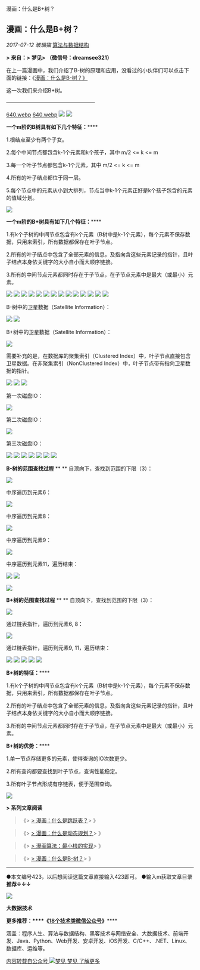 漫画：什么是B+树？

##  漫画：什么是B+树？

 *2017-07-12*  *玻璃猫*  [算法与数据结构](https://mp.weixin.qq.com/s?__biz=MzI2NjA3NTc4Ng==&mid=2652079392&idx=1&sn=6eb4012f9652749f0317ff32bf1df0cf&chksm=f1748ec5c60307d350c7eef45c30238e98c5bf66b4e046caf63c3f01d8ba780822c5af7dc53e&scene=21##)

**> 来自：> 梦见> （微信号：dreamsee321）**

在上一篇漫画中，我们介绍了B-树的原理和应用，没看过的小伙伴们可以点击下面的链接：《[漫画：什么是B-树？》](http://mp.weixin.qq.com/s?__biz=MzI2NjA3NTc4Ng==&mid=2652079363&idx=1&sn=7c2209e6b84f344b60ef4a056e5867b4&chksm=f1748ee6c60307f084fe9eeff012a27b5b43855f48ef09542fe6e56aab6f0fc5378c290fc4fc&scene=21#wechat_redirect)

这一次我们来介绍B+树。

—————————————————

[640.webp](../_resources/c6e10bfa6320c7f1208842c452fb41a3.webp)
[640.webp](../_resources/85cbce2ab260c378abf4f7ef7f08bf67.webp)
![](../_resources/bed7781074b6ef20a69762ddaec6093c.png)
![](../_resources/bed7781074b6ef20a69762ddaec6093c.png)

**一个m阶的B树具有如下几个特征：******

1.根结点至少有两个子女。

2.每个中间节点都包含k-1个元素和k个孩子，其中 m/2 <= k <= m

3.每一个叶子节点都包含k-1个元素，其中 m/2 <= k <= m

4.所有的叶子结点都位于同一层。

5.每个节点中的元素从小到大排列，节点当中k-1个元素正好是k个孩子包含的元素的值域分划。

![](../_resources/bed7781074b6ef20a69762ddaec6093c.png)

**一个m阶的B+树具有如下几个特征：******

1.有k个子树的中间节点包含有k个元素（B树中是k-1个元素），每个元素不保存数据，只用来索引，所有数据都保存在叶子节点。

2.所有的叶子结点中包含了全部元素的信息，及指向含这些元素记录的指针，且叶子结点本身依关键字的大小自小而大顺序链接。

3.所有的中间节点元素都同时存在于子节点，在子节点元素中是最大（或最小）元素。

![](../_resources/bed7781074b6ef20a69762ddaec6093c.png)
![](../_resources/bed7781074b6ef20a69762ddaec6093c.png)
![](../_resources/bed7781074b6ef20a69762ddaec6093c.png)
![](../_resources/bed7781074b6ef20a69762ddaec6093c.png)
![](../_resources/bed7781074b6ef20a69762ddaec6093c.png)
![](../_resources/bed7781074b6ef20a69762ddaec6093c.png)
![](../_resources/bed7781074b6ef20a69762ddaec6093c.png)
![](../_resources/bed7781074b6ef20a69762ddaec6093c.png)
![](../_resources/bed7781074b6ef20a69762ddaec6093c.png)
![](../_resources/bed7781074b6ef20a69762ddaec6093c.png)
![](../_resources/bed7781074b6ef20a69762ddaec6093c.png)
![](../_resources/bed7781074b6ef20a69762ddaec6093c.png)
![](../_resources/bed7781074b6ef20a69762ddaec6093c.png)
![](../_resources/bed7781074b6ef20a69762ddaec6093c.png)

B-树中的卫星数据（Satellite Information）：

![](../_resources/bed7781074b6ef20a69762ddaec6093c.png)
![](../_resources/bed7781074b6ef20a69762ddaec6093c.png)

B+树中的卫星数据（Satellite Information）：

![](../_resources/bed7781074b6ef20a69762ddaec6093c.png)

需要补充的是，在数据库的聚集索引（Clustered Index）中，叶子节点直接包含卫星数据。在非聚集索引（NonClustered Index）中，叶子节点带有指向卫星数据的指针。

![](../_resources/bed7781074b6ef20a69762ddaec6093c.png)
![](../_resources/bed7781074b6ef20a69762ddaec6093c.png)
![](../_resources/bed7781074b6ef20a69762ddaec6093c.png)

第一次磁盘IO：

![](../_resources/bed7781074b6ef20a69762ddaec6093c.png)

第二次磁盘IO：

![](../_resources/bed7781074b6ef20a69762ddaec6093c.png)

第三次磁盘IO：

![](../_resources/bed7781074b6ef20a69762ddaec6093c.png)
![](../_resources/bed7781074b6ef20a69762ddaec6093c.png)
![](../_resources/bed7781074b6ef20a69762ddaec6093c.png)
![](../_resources/bed7781074b6ef20a69762ddaec6093c.png)
![](../_resources/bed7781074b6ef20a69762ddaec6093c.png)
![](../_resources/bed7781074b6ef20a69762ddaec6093c.png)
![](../_resources/bed7781074b6ef20a69762ddaec6093c.png)

**B-树的范围查找过程**
**
**
自顶向下，查找到范围的下限（3）：

![](../_resources/bed7781074b6ef20a69762ddaec6093c.png)

中序遍历到元素6：

![](../_resources/bed7781074b6ef20a69762ddaec6093c.png)

中序遍历到元素8：

![](../_resources/bed7781074b6ef20a69762ddaec6093c.png)

中序遍历到元素9：

![](../_resources/bed7781074b6ef20a69762ddaec6093c.png)

中序遍历到元素11，遍历结束：

![](../_resources/bed7781074b6ef20a69762ddaec6093c.png)
![](../_resources/bed7781074b6ef20a69762ddaec6093c.png)

![](../_resources/bed7781074b6ef20a69762ddaec6093c.png)

**B+树的范围查找过程**
**
**
自顶向下，查找到范围的下限（3）：

![](../_resources/bed7781074b6ef20a69762ddaec6093c.png)

通过链表指针，遍历到元素6, 8：

![](../_resources/bed7781074b6ef20a69762ddaec6093c.png)

通过链表指针，遍历到元素9, 11，遍历结束：

![](../_resources/bed7781074b6ef20a69762ddaec6093c.png)
![](../_resources/bed7781074b6ef20a69762ddaec6093c.png)
![](../_resources/bed7781074b6ef20a69762ddaec6093c.png)
![](../_resources/bed7781074b6ef20a69762ddaec6093c.png)
![](../_resources/bed7781074b6ef20a69762ddaec6093c.png)

**B+树的特征：******

1.有k个子树的中间节点包含有k个元素（B树中是k-1个元素），每个元素不保存数据，只用来索引，所有数据都保存在叶子节点。

2.所有的叶子结点中包含了全部元素的信息，及指向含这些元素记录的指针，且叶子结点本身依关键字的大小自小而大顺序链接。

3.所有的中间节点元素都同时存在于子节点，在子节点元素中是最大（或最小）元素。

**B+树的优势：******

1.单一节点存储更多的元素，使得查询的IO次数更少。

2.所有查询都要查找到叶子节点，查询性能稳定。

3.所有叶子节点形成有序链表，便于范围查询。

![](../_resources/bed7781074b6ef20a69762ddaec6093c.png)

**> 系列文章阅读**

> 《> [> 漫画：什么是跳跃表？](http://mp.weixin.qq.com/s?__biz=MzI2NjA3NTc4Ng==&mid=2652079341&idx=1&sn=f318b7eb864e96661530955567d630ce&chksm=f1748f08c603061e39179745f06a8a567b2f58f8b19a78ab25ec83da666359284ee53c4022aa&scene=21#wechat_redirect)> 》

> 《> [> 漫画：什么是动态规划？](http://mp.weixin.qq.com/s?__biz=MzI2NjA3NTc4Ng==&mid=2652079324&idx=1&sn=b9ea93c3e30b3f85f3175d201b296ef3&chksm=f1748f39c603062ff669ea3507463cfeaa2a7c8aebbe6a03770229afc00614e40df9d7dc148a&scene=21#wechat_redirect)> 》

> 《> [> 漫画算法：最小栈的实现](http://mp.weixin.qq.com/s?__biz=MzI2NjA3NTc4Ng==&mid=2652078906&idx=1&sn=404f7c747511a8700b929bb88774c09c&chksm=f17488dfc60301c9d647b3cab401fb801474caaf013b70ab255f483c43abee7216545c334a0c&scene=21#wechat_redirect)> 》

> 《> [> 漫画：什么是B-树？](http://mp.weixin.qq.com/s?__biz=MzI2NjA3NTc4Ng==&mid=2652079363&idx=1&sn=7c2209e6b84f344b60ef4a056e5867b4&chksm=f1748ee6c60307f084fe9eeff012a27b5b43855f48ef09542fe6e56aab6f0fc5378c290fc4fc&scene=21#wechat_redirect)> 》

* * *

●本文编号423，以后想阅读这篇文章直接输入423即可。
●输入m获取文章目录
**推荐↓↓↓**

![](../_resources/bed7781074b6ef20a69762ddaec6093c.png)

******************************************大数据技术******************************************

**更多推荐：****《**[**18个技术类微信公众号**](http://mp.weixin.qq.com/s?__biz=MzI2NjA3NTc4Ng==&mid=2652079281&idx=3&sn=619507aa23588c863dc63b7fccb3d80d&chksm=f1748f54c60306421da767ac84959dace23382ac2b3d1cac8bd41203509b8df604f4c8c5a70b&scene=21#wechat_redirect)**》******

涵盖：程序人生、算法与数据结构、黑客技术与网络安全、大数据技术、前端开发、Java、Python、Web开发、安卓开发、iOS开发、C/C++、.NET、Linux、数据库、运维等。

 [ 内容转载自公众号             ![梦见](../_resources/c7522e4f02e964ffa7106aceb09552a4.jpg)         梦见     了解更多](https://mp.weixin.qq.com/s?__biz=MzI2NjA3NTc4Ng==&mid=2652079392&idx=1&sn=6eb4012f9652749f0317ff32bf1df0cf&chksm=f1748ec5c60307d350c7eef45c30238e98c5bf66b4e046caf63c3f01d8ba780822c5af7dc53e&scene=21##)